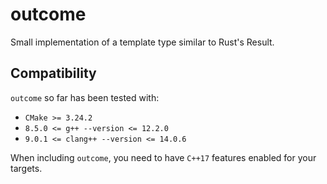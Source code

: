 # outcome

Small implementation of a template type similar to Rust's Result.

## Compatibility

`outcome` so far has been tested with:

- `CMake >= 3.24.2`
- `8.5.0 <= g++ --version <= 12.2.0`
- `9.0.1 <= clang++ --version <= 14.0.6`

When including `outcome`, you need to have `C++17` features enabled for your targets.
